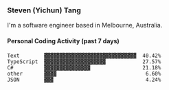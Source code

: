 ### Steven (Yichun) Tang

I'm a software engineer based in Melbourne, Australia.

#### Personal Coding Activity (past 7 days)
```
Text        ▓▓▓▓▓▓▓▓▓▓▓▓▓▓▓▓▓▓▓▓▓▓▓▓▓▓▓▓▓▓  40.42%
TypeScript  ▓▓▓▓▓▓▓▓▓▓▓▓▓▓▓▓▓▓▓▓            27.57%
C#          ▓▓▓▓▓▓▓▓▓▓▓▓▓▓▓                 21.18%
other       ▓▓▓▓                             6.60%
JSON        ▓▓▓                              4.24%
```
